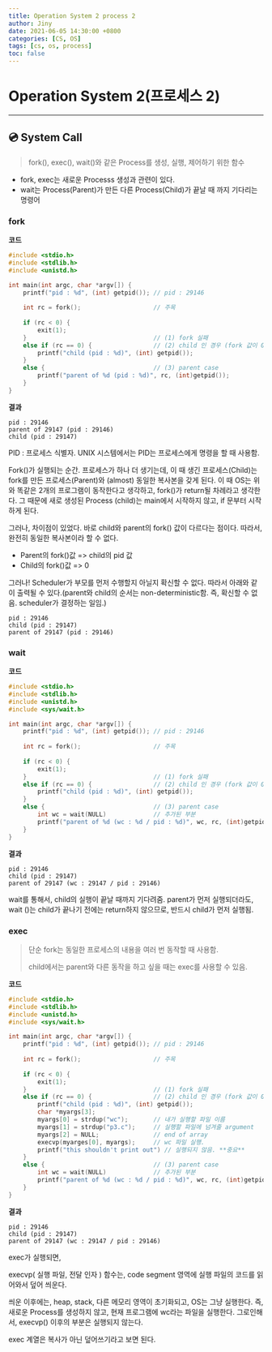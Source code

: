 ```yaml
---
title: Operation System 2 process 2
author: Jiny
date: 2021-06-05 14:30:00 +0800
categories: [CS, OS]
tags: [cs, os, process]
toc: false
---
```

 
# Operation System 2(프로세스 2)
___

## 💿 **System Call**

> fork(), exec(), wait()와 같은 Process를 생성, 실행, 제어하기 위한 함수

- fork, exec는 새로운 Processs 생성과 관련이 있다.
- wait는 Process(Parent)가 만든 다른 Process(Child)가 끝날 때 까지 기다리는 명령어


### **fork**

**코드**
```c
#include <stdio.h>
#include <stdlib.h>
#include <unistd.h>

int main(int argc, char *argv[]) {
    printf("pid : %d", (int) getpid()); // pid : 29146
    
    int rc = fork();					// 주목
    
    if (rc < 0) {
        exit(1);
    }									// (1) fork 실패
    else if (rc == 0) {					// (2) child 인 경우 (fork 값이 0)
        printf("child (pid : %d)", (int) getpid());
    }
    else {								// (3) parent case
        printf("parent of %d (pid : %d)", rc, (int)getpid());
    }
}
```

**결과**

```
pid : 29146
parent of 29147 (pid : 29146)
child (pid : 29147)
```

PID : 프로세스 식별자. UNIX 시스템에서는 PID는 프로세스에게 명령을 할 때 사용함.


Fork()가 실행되는 순간. 프로세스가 하나 더 생기는데, 이 때 생긴 프로세스(Child)는 fork를 만든 프로세스(Parent)와 (almost) 동일한 복사본을 갖게 된다. 이 때 OS는 위와 똑같은 2개의 프로그램이 동작한다고 생각하고, fork()가 return될 차례라고 생각한다. 그 때문에 새로 생성된 Process (child)는 main에서 시작하지 않고, if 문부터 시작하게 된다.


그러나, 차이점이 있었다. 바로 child와 parent의 fork() 값이 다르다는 점이다. 따라서, 완전히 동일한 복사본이라 할 수 없다.
- Parent의 fork()값 => child의 pid 값
- Child의 fork()값 => 0


그러나! Scheduler가 부모를 먼저 수행할지 아닐지 확신할 수 없다. 따라서 아래와 같이 출력될 수 있다.(parent와 child의 순서는 non-deterministic함. 즉, 확신할 수 없음. scheduler가 결정하는 일임.)

```
pid : 29146
child (pid : 29147)
parent of 29147 (pid : 29146)
```

### **wait**

**코드**

```c
#include <stdio.h>
#include <stdlib.h>
#include <unistd.h>
#include <sys/wait.h>

int main(int argc, char *argv[]) {
    printf("pid : %d", (int) getpid()); // pid : 29146
    
    int rc = fork();					// 주목
    
    if (rc < 0) {
        exit(1);
    }									// (1) fork 실패
    else if (rc == 0) {					// (2) child 인 경우 (fork 값이 0)
        printf("child (pid : %d)", (int) getpid());
    }
    else {								// (3) parent case
        int wc = wait(NULL)				// 추가된 부분
        printf("parent of %d (wc : %d / pid : %d)", wc, rc, (int)getpid());
    }
}

```

**결과**

```
pid : 29146
child (pid : 29147)
parent of 29147 (wc : 29147 / pid : 29146)
```

wait를 통해서, child의 실행이 끝날 때까지 기다려줌. parent가 먼저 실행되더라도, wait ()는 child가 끝나기 전에는 return하지 않으므로, 반드시 child가 먼저 실행됨.

### **exec**

> 단순 fork는 동일한 프로세스의 내용을 여러 번 동작할 때 사용함.
> 
>child에서는 parent와 다른 동작을 하고 싶을 때는 exec를 사용할 수 있음.

**코드**

```c
#include <stdio.h>
#include <stdlib.h>
#include <unistd.h>
#include <sys/wait.h>

int main(int argc, char *argv[]) {
    printf("pid : %d", (int) getpid()); // pid : 29146
    
    int rc = fork();					// 주목
    
    if (rc < 0) {
        exit(1);
    }									// (1) fork 실패
    else if (rc == 0) {					// (2) child 인 경우 (fork 값이 0)
        printf("child (pid : %d)", (int) getpid());
        char *myargs[3];
        myargs[0] = strdup("wc");		// 내가 실행할 파일 이름
        myargs[1] = strdup("p3.c");		// 실행할 파일에 넘겨줄 argument
        myargs[2] = NULL;				// end of array
        execvp(myarges[0], myargs);		// wc 파일 실행.
        printf("this shouldn't print out") // 실행되지 않음. **중요**
    }
    else {								// (3) parent case
        int wc = wait(NULL)				// 추가된 부분
        printf("parent of %d (wc : %d / pid : %d)", wc, rc, (int)getpid());
    }
}
```

**결과**
```
pid : 29146
child (pid : 29147)
parent of 29147 (wc : 29147 / pid : 29146)
```

exec가 실행되면,

execvp( 실행 파일, 전달 인자 ) 함수는, code segment 영역에 실행 파일의 코드를 읽어와서 덮어 씌운다.

씌운 이후에는, heap, stack, 다른 메모리 영역이 초기화되고, OS는 그냥 실행한다. 즉, 새로운 Process를 생성하지 않고, 현재 프로그램에 wc라는 파일을 실행한다. 그로인해서, execvp() 이후의 부분은 실행되지 않는다.

exec 계열은 복사가 아닌 덮어쓰기라고 보면 된다.
